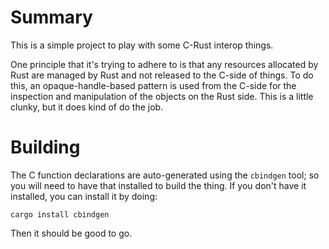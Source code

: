 # Summary

This is a simple project to play with some C-Rust interop things.

One principle that it's trying to adhere to is that any resources allocated by Rust are managed by Rust and not released to the C-side of things.  To do this, an opaque-handle-based pattern is used from the C-side for the inspection and manipulation of the objects on the Rust side. This is a little clunky, but it does kind of do the job.

# Building
The C function declarations are auto-generated using the `cbindgen` tool; so you will need to have that installed to build the thing.  If you don't have it installed, you can install it by doing:

```
cargo install cbindgen
```

Then it should be good to go.